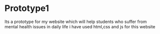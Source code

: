 # Prototype1
Its a prototype for my website which will help students who suffer from mental health issues in daily life i have used html,css and js for this website
